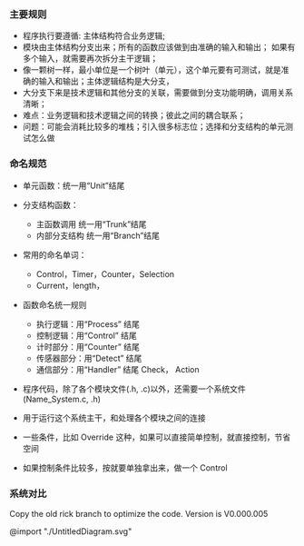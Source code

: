 ### 主要规则

- 程序执行要遵循: 主体结构符合业务逻辑;
- 模块由主体结构分支出来；所有的函数应该做到由准确的输入和输出； 如果有多个输入，就需要再次拆分主干逻辑；
- 像一颗树一样，最小单位是一个树叶（单元），这个单元要有可测试，就是准确的输入和输出；主体逻辑结构是大分支，
- 大分支下来是技术逻辑和其他分支的关联，需要做到分支功能明确，调用关系清晰；
- 难点：业务逻辑和技术逻辑之间的转换；彼此之间的耦合联系；
- 问题：可能会消耗比较多的堆栈；引入很多标志位；选择和分支结构的单元测试怎么做

### 命名规范

- 单元函数：统一用“Unit”结尾
- 分支结构函数：
  - 主函数调用 统一用“Trunk”结尾
  - 内部分支结构 统一用“Branch”结尾

- 常用的命名单词：
  - Control，Timer，Counter，Selection
  - Current，length，

- 函数命名统一规则
  - 执行逻辑：用“Process” 结尾
  - 控制逻辑：用“Control” 结尾
  - 计时部分：用“Counter” 结尾
  - 传感器部分：用“Detect” 结尾
  - 通信部分：用“Handler” 结尾
    Check， Action

- 程序代码，除了各个模块文件(.h, .c)以外，还需要一个系统文件(Name_System.c, .h)
- 用于运行这个系统主干，和处理各个模块之间的连接

- 一些条件，比如 Override 这种，如果可以直接简单控制，就直接控制，节省空间
- 如果控制条件比较多，按就要单独拿出来，做一个 Control

### 系统对比

Copy the old rick branch to optimize the code. Version is V0.000.005

@import "./UntitledDiagram.svg"
